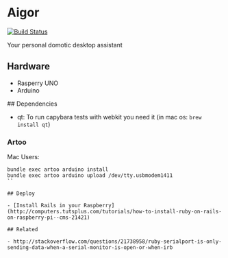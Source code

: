 # Aigor

[![Build Status](https://travis-ci.org/francho/aigor.svg?branch=master)](https://travis-ci.org/francho/aigor)

Your personal domotic desktop assistant

## Hardware

* Rasperry UNO
* Arduino

## Dependencies

- qt: To run capybara tests with webkit you need it (in mac os: `brew install qt`)

### Artoo

Mac Users:

```
bundle exec artoo arduino install
bundle exec artoo arduino upload /dev/tty.usbmodem1411
``

## Deploy

- [Install Rails in your Raspberry](http://computers.tutsplus.com/tutorials/how-to-install-ruby-on-rails-on-raspberry-pi--cms-21421)

## Related

- http://stackoverflow.com/questions/21738958/ruby-serialport-is-only-sending-data-when-a-serial-monitor-is-open-or-when-irb
